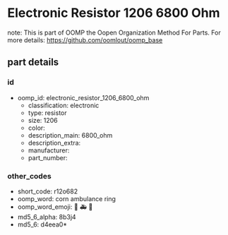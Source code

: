 # Electronic Resistor 1206 6800 Ohm  

note: This is part of OOMP the Oopen Organization Method For Parts. For more details: https://github.com/oomlout/oomp_base

##  part details





### id
* oomp_id: electronic_resistor_1206_6800_ohm
  * classification: electronic
  * type: resistor
  * size: 1206
  * color: 
  * description_main: 6800_ohm
  * description_extra: 
  * manufacturer: 
  * part_number: 

### other_codes
* short_code: r12o682
* oomp_word: corn ambulance ring
* oomp_word_emoji: :corn: :ambulance: :ring:
* md5_6_alpha: 8b3j4
* md5_6: d4eea0* 